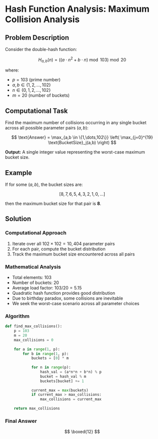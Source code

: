 
# Hash Function Analysis: Maximum Collision Analysis

## Problem Description

Consider the double-hash function:

$$
H_{a,b}(n) = \left( (a \cdot n^2 + b \cdot n) \bmod 103 \right) \bmod 20
$$

where:

* $p = 103$ (prime number)
* $a, b \in \{1, 2, \dots, 102\}$
* $n \in \{0, 1, 2, \dots, 102\}$
* $m = 20$ (number of buckets)

## Computational Task

Find the maximum number of collisions occurring in any single bucket across all possible parameter pairs $(a,b)$:

$$
\text{Answer} = \max_{a,b \in \{1,\dots,102\}} \left( \max_{j=0}^{19} \text{BucketSize}_j(a,b) \right)
$$

**Output:**
A single integer value representing the worst-case maximum bucket size.

## Example

If for some $(a,b)$, the bucket sizes are:

$$
[8,7,6,5,4,3,2,1,0,\dots]
$$

then the maximum bucket size for that pair is **8**.

## Solution

### Computational Approach

1. Iterate over all $102 \times 102 = 10,404$ parameter pairs
2. For each pair, compute the bucket distribution
3. Track the maximum bucket size encountered across all pairs

### Mathematical Analysis

* Total elements: $103$
* Number of buckets: $20$
* Average load factor: $103/20 = 5.15$
* Quadratic hash function provides good distribution
* Due to birthday paradox, some collisions are inevitable
* We seek the worst-case scenario across all parameter choices

### Algorithm

```python
def find_max_collisions():
    p = 103
    m = 20
    max_collisions = 0
    
    for a in range(1, p):
        for b in range(1, p):
            buckets = [0] * m
            
            for n in range(p):
                hash_val = (a*n*n + b*n) % p
                bucket = hash_val % m
                buckets[bucket] += 1
            
            current_max = max(buckets)
            if current_max > max_collisions:
                max_collisions = current_max
    
    return max_collisions
```

### Final Answer

$$
\boxed{12}
$$

